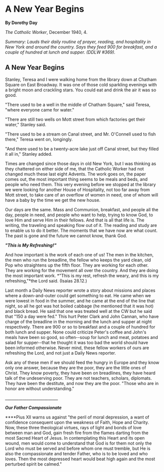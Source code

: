 A New Year Begins
=================

**By Dorothy Day**

*The Catholic Worker*, December 1940, 4.

*Summary: Lauds their daily routine of prayer, reading, and hospitality
in New York and around the country. Says they feed 900 for breakfast,
and a couple of hundred at lunch and supper. (DDLW \#369).*

A New Year Begins
-----------------

Stanley, Teresa and I were walking home from the library down at Chatham
Square on East Broadway. It was one of those cold sparkling evenings
with a bright moon and crackling stars. You could eat and drink the air
it was so good.

"There used to be a well in the middle of Chatham Square," said Teresa,
"where everyone came for water."

"There are still two wells on Mott street from which factories get their
water," Stanley said.

"There used to be a stream on Canal street, and Mr. O'Connell used to
fish there," Teresa went on, longingly.

"And there used to be a twenty-acre lake just off Canal street, but they
filled it all in," Stanley added.

Times are changed since those days in old New York, but I was thinking
as they chattered on either side of me, that the Catholic Worker had not
changed much these last eight Advents. The work goes on, the paper comes
out, the most important thing seems to be meals and beds, and people who
need them. This very evening before we stopped at the library we were
looking for another House of Hospitality, not too far away from Mott
street, to take care of an overflow of women in need, one of whom will
have a baby by the time we get the new house.

Our days are the same. Mass and Communion, breakfast, and people all the
day, people in need, and people who want to help, trying to know God, to
love Him and serve Him in their fellows. And that is all that life is.
The writing, the traveling and speaking flow out of it. The reading and
study are to enable us to do it better. The moments that we have now are
what count. The past is gone and the future we cannot know, thank God.

***"This is My Refreshing!"***

And how important is the work of each one of us! The men in the kitchen,
the men who run the breadline, the fellow who keeps the yard clean, old
Pop who straightens up the fifth floor. They are working for each other.
They are working for the movement all over the country. And they are
doing the most important work. *"This is my rest, refresh the weary, and
this is my refreshing,"*the Lord said. (Isaias 28.12.)

Last month a Daily News reporter wrote a story about missions and places
where a down-and-outer could get something to eat. He came when we were
lowest in food in the summer, and he came at the end of the line that
night, so all he got was hot boiled cabbage (he mentioned that it was
hot) and black bread. He said that one was treated well at the CW but he
said that "150 a day were fed." This hurt Peter Clark and John Cannan,
who have charge of the breadline in the morning and the lunch and supper
at night respectively. There are 900 or so to breakfast and a couple of
hundred for both lunch and supper. None could criticize Peter's coffee
and John's meals have been so good, so often--soup for lunch and meat,
potatoes and salad for supper--that he thought it was too bad the world
should have been informed otherwise. Never mind, these fellow workers of
ours are refreshing the Lord, and not just a Daily News reporter.

Ask any of these men if we should feed the hungry in Europe and they
know only one answer, because they are the poor, they are the little
ones of Christ. They know poverty, they have been on breadlines, they
have heard talk of the undeserving poor. They are not teachers,
scholars, diplomats. They have been the destitute, and now they are the
poor. "Those who are in honor are without understanding."

\_\_\_\_\_\_\_\_\_\_\_\_\_\_\_\_\_\_\_\_\_\_\_\_\_\_\_

***Our Father Compassionate***

****Pius XII warns us against "the peril of moral depression, a want of
confidence consequent upon the weakness of Faith, Hope and Charity. Now,
these three theological virtues, rays of light and bonds of love between
man and God, gain fresh fire from the flames darting from the most
Sacred Heart of Jesus. In contemplating this Heart and its open wound,
men would come to understand that God is for them not only the Lord who
must be served and before whom one must tremble, but He is also the
compassionate and tender Father, who is to be loved and who loves. Then
the most depressed heart would beat high again and the most perturbed
spirit be calmed."
